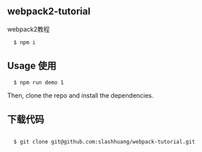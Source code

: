 
## webpack2-tutorial

webpack2教程

```bash
  $ npm i 
```

## Usage 使用

```bash
  $ npm run demo 1 
```

Then, clone the repo and install the dependencies.


## 下载代码
```bash

  $ git clone git@github.com:slashhuang/webpack-tutorial.git

```  
